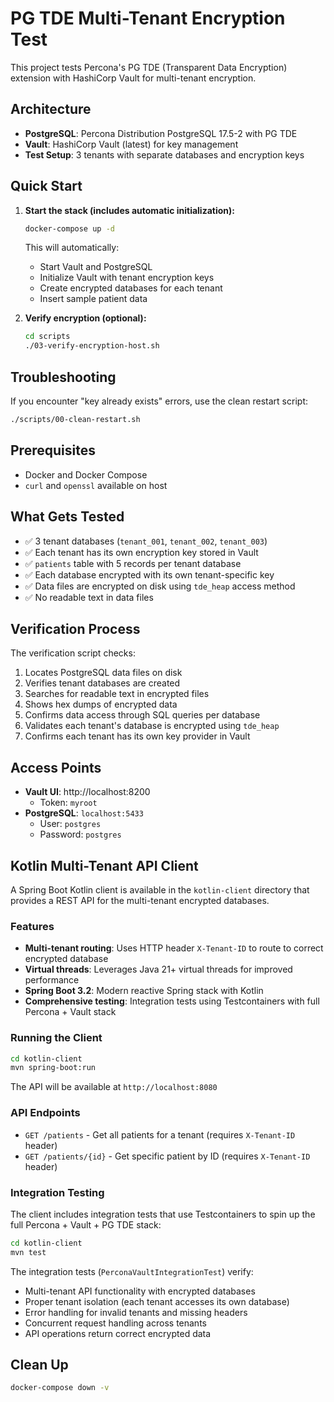 # PG TDE Multi-Tenant Encryption Test

This project tests Percona's PG TDE (Transparent Data Encryption) extension with HashiCorp Vault for multi-tenant encryption.

## Architecture

- **PostgreSQL**: Percona Distribution PostgreSQL 17.5-2 with PG TDE
- **Vault**: HashiCorp Vault (latest) for key management
- **Test Setup**: 3 tenants with separate databases and encryption keys

## Quick Start

1. **Start the stack (includes automatic initialization):**
   ```bash
   docker-compose up -d
   ```
   
   This will automatically:
   - Start Vault and PostgreSQL
   - Initialize Vault with tenant encryption keys
   - Create encrypted databases for each tenant
   - Insert sample patient data

2. **Verify encryption (optional):**
   ```bash
   cd scripts
   ./03-verify-encryption-host.sh
   ```

## Troubleshooting

If you encounter "key already exists" errors, use the clean restart script:
```bash
./scripts/00-clean-restart.sh
```

## Prerequisites

- Docker and Docker Compose
- `curl` and `openssl` available on host

## What Gets Tested

- ✅ 3 tenant databases (`tenant_001`, `tenant_002`, `tenant_003`)
- ✅ Each tenant has its own encryption key stored in Vault
- ✅ `patients` table with 5 records per tenant database
- ✅ Each database encrypted with its own tenant-specific key
- ✅ Data files are encrypted on disk using `tde_heap` access method
- ✅ No readable text in data files

## Verification Process

The verification script checks:
1. Locates PostgreSQL data files on disk
2. Verifies tenant databases are created
3. Searches for readable text in encrypted files
4. Shows hex dumps of encrypted data
5. Confirms data access through SQL queries per database
6. Validates each tenant's database is encrypted using `tde_heap`
7. Confirms each tenant has its own key provider in Vault

## Access Points

- **Vault UI**: http://localhost:8200
  - Token: `myroot`
- **PostgreSQL**: `localhost:5433`
  - User: `postgres`
  - Password: `postgres`

## Kotlin Multi-Tenant API Client

A Spring Boot Kotlin client is available in the `kotlin-client` directory that provides a REST API for the multi-tenant encrypted databases.

### Features

- **Multi-tenant routing**: Uses HTTP header `X-Tenant-ID` to route to correct encrypted database
- **Virtual threads**: Leverages Java 21+ virtual threads for improved performance
- **Spring Boot 3.2**: Modern reactive Spring stack with Kotlin
- **Comprehensive testing**: Integration tests using Testcontainers with full Percona + Vault stack

### Running the Client

```bash
cd kotlin-client
mvn spring-boot:run
```

The API will be available at `http://localhost:8080`

### API Endpoints

- `GET /patients` - Get all patients for a tenant (requires `X-Tenant-ID` header)
- `GET /patients/{id}` - Get specific patient by ID (requires `X-Tenant-ID` header)

### Integration Testing

The client includes integration tests that use Testcontainers to spin up the full Percona + Vault + PG TDE stack:

```bash
cd kotlin-client
mvn test
```

The integration tests (`PerconaVaultIntegrationTest`) verify:
- Multi-tenant API functionality with encrypted databases
- Proper tenant isolation (each tenant accesses its own database)
- Error handling for invalid tenants and missing headers
- Concurrent request handling across tenants
- API operations return correct encrypted data

## Clean Up

```bash
docker-compose down -v
```